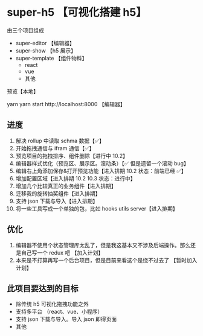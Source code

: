 # super-h5 【可视化搭建 h5】

由三个项目组成

- super-editor 【编辑器】
- super-show 【h5 展示】
- super-template 【组件物料】
  - react
  - vue
  - 其他

预览【本地】

yarn
yarn start
http://localhost:8000 【编辑器】

## 进度

1. 解决 rollup 中读取 schma 数据【✅】
2. 开始拖拽通信与 ifram 通信【✅】
3. 预览项目的拖拽排序、组件删除【进行中 10.2】
4. 编辑器样式优化（预览区、展示区。滚动条）【✅ 但是遗留一个滚动 bug】
5. 编辑右上角添加保存&打开预览功能【进入排期 10.2 状态：前端已经 ✅】
6. 增加配置区域【进入排期 10.2 10.3 状态：进行中】
7. 增加几个比较真正的业务组件【进入排期】
8. 迁移我的旋转抽奖组件【进入排期】
9. 支持 json 下载与导入【进入排期】
10. 将一些工具写成一个单独的包，比如 hooks utils server【进入排期】

## 优化

1. 编辑器不使用个状态管理库太乱了，但是我这基本又不涉及后端操作。那么还是自己写一个 redux 吧 【加入计划】
2. 本来是不打算再写一个后台项目，但是目前来看这个是绕不过去了 【暂时加入计划】

## 此项目要达到的目标

- 除传统 h5 可视化拖拽功能之外
- 支持多平台 （react、vue、小程序）
- 支持 json 下载与导入。导入 json 即得页面
- 其他

